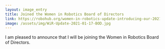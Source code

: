```yaml
---
layout: image_entry
title: Joined the Women in Robotics Board of Directors
link: https://robohub.org/women-in-robotics-update-introducing-our-2021-board-of-directors/
image: /assets/img/WiR-Update-2021-01-17-BOD.jpg
---
```

I am pleased to announce that I will be joining the Women in Robotics Board of Directors.

